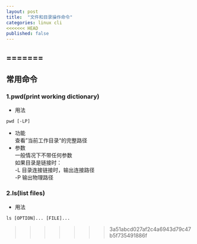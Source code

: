 ```yaml
---
layout: post
title:  "文件和目录操作命令"
categories: linux cli
<<<<<<< HEAD
published: false
---
```

=======
---
## 

## 常用命令

### 1.pwd(print working dictionary)
* 用法
```shell
pwd [-LP]
```
* 功能  
查看”当前工作目录“的完整路径
* 参数  
一般情况下不带任何参数  
如果目录是链接时：  
-L 目录连接链接时，输出连接路径  
-P 输出物理路径

### 2.ls(list files)
* 用法
```
ls [OPTION]... [FILE]...
```
>>>>>>> 3a51abcd027af2c4a6943d79c47b5f735491886f
